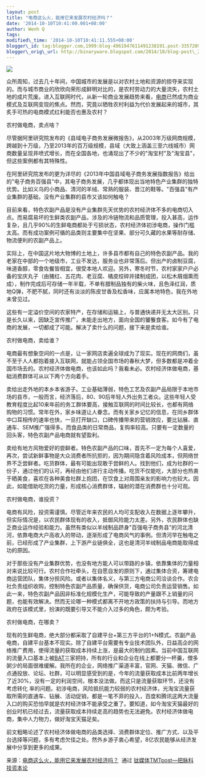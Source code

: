 ```yaml
--- 
layout: post 
title: "电商这么火，能用它来发展农村经济吗？" 
date: '2014-10-10T10:41:00.001+08:00' 
author: Wenh Q
tags:
modified\_time: '2014-10-10T10:41:11.555+08:00' 
blogger\_id: tag:blogger.com,1999:blog-4961947611491238191.post-3357209904224515007
blogger\_orig\_url: http://binaryware.blogspot.com/2014/10/blog-post\_24.html
---
```

![](https://images-blogger-opensocial.googleusercontent.com/gadgets/proxy?url=http%3A%2F%2Fwww.tmtpost.com%2Fwp-content%2Fuploads%2F2014%2F10%2F141278966127-560x341.jpg&container=blogger&gadget=a&rewriteMime=image%2F*)



众所周知，过去几十年间，中国城市的发展是以对农村土地和资源的掠夺来实现的。而与城市商业的欣欣向荣形成鲜明对比的，是农村劳动力的大量流失，农村土地的成片荒废。进入互联网时代，从新一轮商业发展趋势来看，[电商](http://www.tmtpost.com/tag/electronic%EF%BC%8Dbusiness)已然成为商业模式及互联网变现的焦点。然而，究竟以牺牲农村利益为代价发展起来的城市，其炙手可热的电商模式红利能否也惠及农村？







农村做电商，卖点啥？



尽管据阿里研究院发布的《县域电子商务发展微报告》，从2003年万级网商规模，跨越到十万级，乃至2013年的百万级规模，县域（大致上涵盖三至六线城市）网商数量呈现井喷式增长，而在全国各地，也涌现出了不少的"淘宝村"及"淘宝县"，但这些案例都有其特殊性。



在阿里研究院发布的更为详尽的《2013年中国县域电子商务发展指数报告》给出的"电子商务百强县"中，其电子商务发展，几乎都体现出当地特色产业集群的独特优势。比如义乌的小商品、清河的羊绒、常熟的服装、晋江的鞋等。"百强县"有产业集群的基础，没有产业集群的县市又该如何触电？



目前来看，特色农副产品是没有产业集群先天优势的农村经济体不多的电商切入点。而易腐易坏的生鲜类农副产品，涉及的冷链物流和品质管理，投入甚高，运作复杂，且几乎90%的生鲜电商都处于亏损状态，农村经济体初涉电商，操作门槛太高。而有成功案例可循的品类则主要集中在坚果、部分可久藏的水果等耐存储、物流便利的农副产品上。



实际上，在中国这片地大物博的土地上，许多县市都有自己的特色农副产品。我的老家在中部的一个地级市，工业不发达，服务业也非常落后。但出产的卤制豆腐，味道香醇，零食佐餐皆相宜，很受本地人欢迎。另外，寒冬时节，农村家家户户必备的宝庆丸子（由猪红、五花肉、老豆腐、橘皮绞碎并揉制成团，以松木屑烟熏而成），制作完成后可存储一年半载，不单有腊制品独有的柴火味，且色泽红润，质地Q弹，不肥不腻，同时还有淡淡的陈皮甘香及松香味，应属本地特色，我在外地未曾见过。



这些有一定溢价空间的农家特产，在存储和运输上，与普通快递并无太大区别。只是长久以来，因缺乏宣传推广，未能走出地方，面向全国的饕餮食客。如今有了电商的发展，一切都成了可能。解决了卖什么的问题，接下来是卖给谁。







农村做电商，卖给谁？



电商最有想象空间的一点是，让一家网店卖遍全球成为了现实。现在的网商们，虽不至于人人都抱着接入互联网，就能占领全国市场的春秋大梦，但多数都是冲着全国市场去的。农村经济体做电商，也该如此吗？我看未必。农村经济体做电商，基础消费群体可从以下两个方向着手。



卖给出走外地的本乡本省游子。工业基础薄弱，特色工艺及农副产品局限于本地市场的县市，一般而言，经济落后，80、90后年轻人外出务工者众。这些年轻人受教育程度比起10来年前的务工群体要高，接触互联网的时间比较长，也都有网络购物的习惯。常年在外，家乡味道让人眷念。而有关家乡记忆的信息，在同乡群体中口耳相传的速率也快，一旦打开缺口，口碑传播带来的营销效应，要比钻展、直通车、SEM推广强得多。而食品类的日常商品，复购率较高。只要有一定数量的回头客，特色农副产品电商就有望盈利。



卖给有地方风物爱好的尝鲜者。特色农副产品的口味，首先不一定为每个人喜爱，再次，尝试新鲜事物是大众消费者所抗拒的，因为期间隐含着风险成本，但网络世界不乏尝鲜者。吃货群体，最有可能出现敢于尝鲜的人。找到他们，成为社群的一份子，通过他们的认可，再经由他们进行主动传播。吃货不仅能吃，大部分也热衷于晒美食，喜欢在各种美食社群上抱团，在饮食上对周围亲友的影响力也较大。因此，如能借助吃货的力量，形成核心消费群体，辐射的潜在消费群也十分可观。







农村做电商，谁投资？



电商有风险，投资需谨慎。尽管近年来农民的人均可支配收入在数据上逐年攀升，但实际情况是，以农民群体现有的收入，抵御风险能力太差。另外，农民群体也缺乏商业运作经验和能力。虽然有类似以羊绒制品跻身"百强电子商务县"的河北清河，依靠电商大户高收入的带动，逐渐形成了电商风气的事例。但清河早在触电之前，已经形成了产业集群，上下游产业链俱全，这也是清河羊绒制品电商能取得成功的原因。



对于那些没有产业集群优势，也没有地方能人可以带路的乡镇，依靠集体的力量相对来说比较可行。农村合作社牵头，在自愿自发的原则下，通过集体合资，筹建电商运营团队，集体分担风险。或者以集体名义，与第三方电商公司洽谈合作。农合社负责组织收购，控制特色农副产品质量，确保供货，电商公司负责运营销售。如此一来，特色农副产品因非标准化规模化生产，可能导致的产量跟不上销量的问题，也能有效解决。然而无论哪一种模式都离不开地方政策的扶持与引导。而地方政府在该模式里，扮演的既要引导又不能介入过多的角色，颇为考验。







农村做电商，在哪卖？



现有的生鲜电商，绝大部分都采取了自建平台+第三方平台的1+N模式。农副产品电商，自建平台基本不现实。除了自建平台需要有专业技术团队外，日益高企的网络推广费用，使得流量的获取成本持续上涨，是最大的制约因素。当前中国互联网的流量入口基本上被[BAT](http://www.tmtpost.com/55921.html)三家把持，所有的行业和企业在线上都要分一杯羹，僧多粥少的局面很难缓解。我所在的企业，网络推广渠道丰富，官网、天猫、微信、广点通投放、论坛、社群，可以明显感受到的是，今年的流量获取成本比前两年增长了近30%，没有一定的利润空间，根本没法做。而这只是流量获取环节，还没有考虑转化
率的问题。初涉电商，风险抵抗能力较弱的农村经济体，光淘宝流量获取所需的直通车、钻展、活动促销，都是一笔不菲的投入，百度和腾讯这两大流量入口的购买恐怕早就是农村经济体不能承受之重了。要知道，如今淘宝天猫最好的创业时机已经过去，流量获取成本持续走高的趋势也无法避免。农村经济体做电商，集中人力物力，做好淘宝天猫足矣。



前文粗略论述了农村经济体做电商的品类选择、消费群体定位、推广方式、以及平台选择等问题，多有考虑欠佳之处。然外乡游子衷心希望，8亿农民能够从经济发展中分享到更多的成果。
<div>




</div>

<div>

来源：[电商这么火，能用它来发展农村经济吗？](http://www.tmtpost.com/158536.html)  通过 [钛媒体TMTpost—把脉科技资本论](http://www.tmtpost.com/)

</div>
